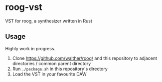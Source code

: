 # roog-vst
VST for roog, a synthesizer written in Rust

## Usage

Highly work in progress.

1. Clone <https://github.com/walther/roog/> and this repository to adjacent directories / common parent directory
1. Run `./package.sh` in this repository's directory
1. Load the VST in your favourite DAW
